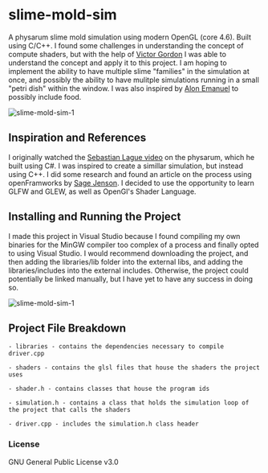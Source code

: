 # slime-mold-sim
A physarum slime mold simulation using modern OpenGL (core 4.6). Built using C/C++. 
I found some challenges in understanding the concept of compute shaders, but with the help of [Victor Gordon](https://www.youtube.com/watch?v=nF4X9BIUzx0)
I was able to understand the concept and apply it to this project. I am hoping to implement the ability to have multiple slime "families" in the simulation at once,
and possibly the ability to have mulitple simulations running in a small "petri dish" within the window. I was also inspired by 
[Alon Emanuel](https://www.youtube.com/watch?v=fOIL7Gmgbr0) to possibly include food.

![slime-mold-sim-1](assets/slime-mold-sim-1.gif)

## Inspiration and References
I originally watched the [Sebastian Lague video](https://www.youtube.com/watch?v=X-iSQQgOd1A&t=1s) on the physarum, which he built using C#. 
I was inspired to create a simillar simulation, but instead using C++. I did some research and 
found an article on the process using openFramworks by [Sage Jenson](https://cargocollective.com/sagejenson/physarum). I decided to use the opportunity 
to learn GLFW and GLEW, as well as OpenGl's Shader Language.

## Installing and Running the Project
I made this project in Visual Studio because I found compiling my own binaries for the MinGW compiler too complex of a process and finally opted to using Visual Studio.
I would recommend downloading the project, and then adding the libraries/lib folder into the external libs, and adding the libraries/includes into the external includes.
Otherwise, the project could potentially be linked manually, but I have yet to have any success in doing so.

![slime-mold-sim-1](assets/slime-mold-sim-2.gif)

## Project File Breakdown
```
- libraries - contains the dependencies necessary to compile driver.cpp

- shaders - contains the glsl files that house the shaders the project uses

- shader.h - contains classes that house the program ids

- simulation.h - contains a class that holds the simulation loop of the project that calls the shaders

- driver.cpp - includes the simulation.h class header
```

### License
GNU General Public License v3.0
